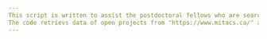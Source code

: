 ```yaml
---
This script is written to assist the postdoctoral fellows who are searching for open preojects in Mitac program.
The code retrievs data of open projects from "https://www.mitacs.ca/" and puts the results in CSV or SQL data base/
---
```

